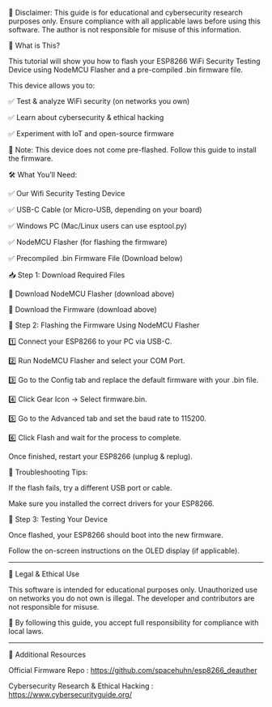 📢 Disclaimer:
This guide is for educational and cybersecurity research purposes only.
Ensure compliance with all applicable laws before using this software.
The author is not responsible for misuse of this information.

🔹 What is This?

This tutorial will show you how to flash your ESP8266 WiFi Security Testing Device using NodeMCU Flasher and a pre-compiled .bin firmware file.


This device allows you to:

✅ Test & analyze WiFi security (on networks you own)

✅ Learn about cybersecurity & ethical hacking

✅ Experiment with IoT and open-source firmware

📌 Note: This device does not come pre-flashed. Follow this guide to install the firmware.


🛠️ What You’ll Need:

✅ Our Wifi Security Testing Device

✅ USB-C Cable (or Micro-USB, depending on your board)

✅ Windows PC (Mac/Linux users can use esptool.py)

✅ NodeMCU Flasher (for flashing the firmware)

✅ Precompiled .bin Firmware File (Download below)


📥 Step 1: Download Required Files

🔹 Download NodeMCU Flasher (download above)

🔹 Download the Firmware (download above)


🔧 Step 2: Flashing the Firmware Using NodeMCU Flasher

1️⃣ Connect your ESP8266 to your PC via USB-C.

2️⃣ Run NodeMCU Flasher and select your COM Port.

3️⃣ Go to the Config tab and replace the default firmware with your .bin file.
 
4️⃣ Click Gear Icon → Select firmware.bin.

5️⃣ Go to the Advanced tab and set the baud rate to 115200.

6️⃣ Click Flash and wait for the process to complete.

Once finished, restart your ESP8266 (unplug & replug).


📌 Troubleshooting Tips:

If the flash fails, try a different USB port or cable.

Make sure you installed the correct drivers for your ESP8266.


🚀 Step 3: Testing Your Device

Once flashed, your ESP8266 should boot into the new firmware.

Follow the on-screen instructions on the OLED display (if applicable).

-------------------------------------------------------------------------------------------------------------------------------------------------------------------------------------------------------------------------------------------------------------------------------

📜 Legal & Ethical Use

This software is intended for educational purposes only.
Unauthorized use on networks you do not own is illegal.
The developer and contributors are not responsible for misuse.

📌 By following this guide, you accept full responsibility for compliance with local laws.

-------------------------------------------------------------------------------------------------------------------------------------------------------------------------------------------------------------------------------------------------------------------------------


🔗 Additional Resources

Official Firmware Repo : https://github.com/spacehuhn/esp8266_deauther

Cybersecurity Research & Ethical Hacking : https://www.cybersecurityguide.org/

